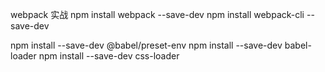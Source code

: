 webpack 实战
npm install webpack --save-dev
npm install webpack-cli --save-dev


npm install --save-dev @babel/preset-env
npm install --save-dev babel-loader
npm install --save-dev css-loader
